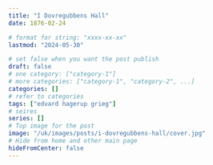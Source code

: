 ```yaml
---
title: "I Dovregubbens Hall"
date: 1876-02-24

# format for string: "xxxx-xx-xx"
lastmod: "2024-05-30"

# set false when you want the post publish
draft: false
# one category: ["category-1"]
# more categories: ["category-1", "category-2", ...]
categories: []
# refer to categories
tags: ["edvard hagerup grieg"]
# seires
series: []
# Top image for the post
image: "/uk/images/posts/i-dovregubbens-hall/cover.jpg"
# Hide from home and other main page
hideFromCenter: false
---
```


<!--more-->